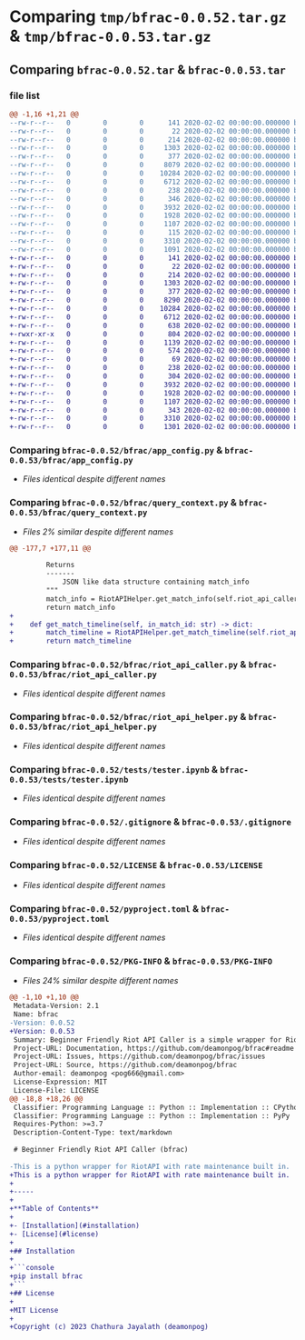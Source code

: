 # Comparing `tmp/bfrac-0.0.52.tar.gz` & `tmp/bfrac-0.0.53.tar.gz`

## Comparing `bfrac-0.0.52.tar` & `bfrac-0.0.53.tar`

### file list

```diff
@@ -1,16 +1,21 @@
--rw-r--r--   0        0        0      141 2020-02-02 00:00:00.000000 bfrac-0.0.52/example_config.ini
--rw-r--r--   0        0        0       22 2020-02-02 00:00:00.000000 bfrac-0.0.52/bfrac/__about__.py
--rw-r--r--   0        0        0      214 2020-02-02 00:00:00.000000 bfrac-0.0.52/bfrac/__init__.py
--rw-r--r--   0        0        0     1303 2020-02-02 00:00:00.000000 bfrac-0.0.52/bfrac/app_config.py
--rw-r--r--   0        0        0      377 2020-02-02 00:00:00.000000 bfrac-0.0.52/bfrac/match_info_object.py
--rw-r--r--   0        0        0     8079 2020-02-02 00:00:00.000000 bfrac-0.0.52/bfrac/query_context.py
--rw-r--r--   0        0        0    10284 2020-02-02 00:00:00.000000 bfrac-0.0.52/bfrac/riot_api_caller.py
--rw-r--r--   0        0        0     6712 2020-02-02 00:00:00.000000 bfrac-0.0.52/bfrac/riot_api_helper.py
--rw-r--r--   0        0        0      238 2020-02-02 00:00:00.000000 bfrac-0.0.52/tests/context.py
--rw-r--r--   0        0        0      346 2020-02-02 00:00:00.000000 bfrac-0.0.52/tests/simple_test.py
--rw-r--r--   0        0        0     3932 2020-02-02 00:00:00.000000 bfrac-0.0.52/tests/tester.ipynb
--rw-r--r--   0        0        0     1928 2020-02-02 00:00:00.000000 bfrac-0.0.52/.gitignore
--rw-r--r--   0        0        0     1107 2020-02-02 00:00:00.000000 bfrac-0.0.52/LICENSE
--rw-r--r--   0        0        0      115 2020-02-02 00:00:00.000000 bfrac-0.0.52/README.md
--rw-r--r--   0        0        0     3310 2020-02-02 00:00:00.000000 bfrac-0.0.52/pyproject.toml
--rw-r--r--   0        0        0     1091 2020-02-02 00:00:00.000000 bfrac-0.0.52/PKG-INFO
+-rw-r--r--   0        0        0      141 2020-02-02 00:00:00.000000 bfrac-0.0.53/example_config.ini
+-rw-r--r--   0        0        0       22 2020-02-02 00:00:00.000000 bfrac-0.0.53/bfrac/__about__.py
+-rw-r--r--   0        0        0      214 2020-02-02 00:00:00.000000 bfrac-0.0.53/bfrac/__init__.py
+-rw-r--r--   0        0        0     1303 2020-02-02 00:00:00.000000 bfrac-0.0.53/bfrac/app_config.py
+-rw-r--r--   0        0        0      377 2020-02-02 00:00:00.000000 bfrac-0.0.53/bfrac/match_info_object.py
+-rw-r--r--   0        0        0     8290 2020-02-02 00:00:00.000000 bfrac-0.0.53/bfrac/query_context.py
+-rw-r--r--   0        0        0    10284 2020-02-02 00:00:00.000000 bfrac-0.0.53/bfrac/riot_api_caller.py
+-rw-r--r--   0        0        0     6712 2020-02-02 00:00:00.000000 bfrac-0.0.53/bfrac/riot_api_helper.py
+-rw-r--r--   0        0        0      638 2020-02-02 00:00:00.000000 bfrac-0.0.53/docs/Makefile
+-rwxr-xr-x   0        0        0      804 2020-02-02 00:00:00.000000 bfrac-0.0.53/docs/make.bat
+-rw-r--r--   0        0        0     1139 2020-02-02 00:00:00.000000 bfrac-0.0.53/docs/source/conf.py
+-rw-r--r--   0        0        0      574 2020-02-02 00:00:00.000000 bfrac-0.0.53/docs/source/index.rst
+-rw-r--r--   0        0        0       69 2020-02-02 00:00:00.000000 bfrac-0.0.53/docs/source/usage.rst
+-rw-r--r--   0        0        0      238 2020-02-02 00:00:00.000000 bfrac-0.0.53/tests/context.py
+-rw-r--r--   0        0        0      304 2020-02-02 00:00:00.000000 bfrac-0.0.53/tests/simple_test.py
+-rw-r--r--   0        0        0     3932 2020-02-02 00:00:00.000000 bfrac-0.0.53/tests/tester.ipynb
+-rw-r--r--   0        0        0     1928 2020-02-02 00:00:00.000000 bfrac-0.0.53/.gitignore
+-rw-r--r--   0        0        0     1107 2020-02-02 00:00:00.000000 bfrac-0.0.53/LICENSE
+-rw-r--r--   0        0        0      343 2020-02-02 00:00:00.000000 bfrac-0.0.53/README.md
+-rw-r--r--   0        0        0     3310 2020-02-02 00:00:00.000000 bfrac-0.0.53/pyproject.toml
+-rw-r--r--   0        0        0     1301 2020-02-02 00:00:00.000000 bfrac-0.0.53/PKG-INFO
```

### Comparing `bfrac-0.0.52/bfrac/app_config.py` & `bfrac-0.0.53/bfrac/app_config.py`

 * *Files identical despite different names*

### Comparing `bfrac-0.0.52/bfrac/query_context.py` & `bfrac-0.0.53/bfrac/query_context.py`

 * *Files 2% similar despite different names*

```diff
@@ -177,7 +177,11 @@
 
         Returns
         -------
             JSON like data structure containing match_info
         """
         match_info = RiotAPIHelper.get_match_info(self.riot_api_caller, self.region_continent, in_match_id)
         return match_info
+
+    def get_match_timeline(self, in_match_id: str) -> dict:
+        match_timeline = RiotAPIHelper.get_match_timeline(self.riot_api_caller, self.region_continent, in_match_id)
+        return match_timeline
```

### Comparing `bfrac-0.0.52/bfrac/riot_api_caller.py` & `bfrac-0.0.53/bfrac/riot_api_caller.py`

 * *Files identical despite different names*

### Comparing `bfrac-0.0.52/bfrac/riot_api_helper.py` & `bfrac-0.0.53/bfrac/riot_api_helper.py`

 * *Files identical despite different names*

### Comparing `bfrac-0.0.52/tests/tester.ipynb` & `bfrac-0.0.53/tests/tester.ipynb`

 * *Files identical despite different names*

### Comparing `bfrac-0.0.52/.gitignore` & `bfrac-0.0.53/.gitignore`

 * *Files identical despite different names*

### Comparing `bfrac-0.0.52/LICENSE` & `bfrac-0.0.53/LICENSE`

 * *Files identical despite different names*

### Comparing `bfrac-0.0.52/pyproject.toml` & `bfrac-0.0.53/pyproject.toml`

 * *Files identical despite different names*

### Comparing `bfrac-0.0.52/PKG-INFO` & `bfrac-0.0.53/PKG-INFO`

 * *Files 24% similar despite different names*

```diff
@@ -1,10 +1,10 @@
 Metadata-Version: 2.1
 Name: bfrac
-Version: 0.0.52
+Version: 0.0.53
 Summary: Beginner Friendly Riot API Caller is a simple wrapper for RiotAPI with rate maintenance built in.
 Project-URL: Documentation, https://github.com/deamonpog/bfrac#readme
 Project-URL: Issues, https://github.com/deamonpog/bfrac/issues
 Project-URL: Source, https://github.com/deamonpog/bfrac
 Author-email: deamonpog <pog666@gmail.com>
 License-Expression: MIT
 License-File: LICENSE
@@ -18,8 +18,26 @@
 Classifier: Programming Language :: Python :: Implementation :: CPython
 Classifier: Programming Language :: Python :: Implementation :: PyPy
 Requires-Python: >=3.7
 Description-Content-Type: text/markdown
 
 # Beginner Friendly Riot API Caller (bfrac)
 
-This is a python wrapper for RiotAPI with rate maintenance built in.
+This is a python wrapper for RiotAPI with rate maintenance built in.
+
+-----
+
+**Table of Contents**
+
+- [Installation](#installation)
+- [License](#license)
+
+## Installation
+
+```console
+pip install bfrac
+```
+## License
+
+MIT License
+
+Copyright (c) 2023 Chathura Jayalath (deamonpog)
```

